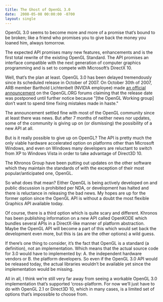 ```yaml
---
title: The Ghost of OpenGL 3.0
date:  2008-05-08 00:00:00 -0700
layout: single
---
```


OpenGL 3.0 seems to become more and more of a promise that’s bound to be broken; like a friend who promises you to give back the money you loaned him, always tomorrow.

The expected API promises many new features, enhancements and is the first total rewrite of the existing OpenGL Standard. The API promises an interface compatible with the next generation of computer graphics programming and is set to compete with Microsoft’s DirectX 10.

Well, that’s the plan at least. OpenGL 3.0 has been delayed tremendously since its scheduled release in October of 2007. On October 30th of 2007, ARB member Barthold Lichtenbelt (NVIDIA employee) made [an official announcement](https://web.archive.org/web/20090210124505/http://www.opengl.org/discussion_boards/ubbthreads.php?ubb=showflat&Number=229374) on the OpenGL.ORG forums claiming that the release date was postponed until further notice because "[the OpenGL Working group] don’t want to spend time fixing mistakes made in haste."

The announcement settled fine with most of the OpenGL community since at least there was news. But after 7 months of neither news nor updates, some of the community is giving up on (or dismissing) the possibility of a new API at all.

But is it really possible to give up on OpenGL? The API is pretty much the only viable hardware accelerated option on platforms other than Microsoft Windows, and even on Windows many developers are reluctant to switch from XP to Windows Vista in order to take advantage of Direct3D 10.

The Khronos Group have been putting out updates on the other software which they maintain the standards of with the exception of their most popular/anticipated one, OpenGL.

So what does that mean? Either OpenGL is being actively developed on and public discussion is prohibited per NDA, or development has halted and there is reluctance in releasing the bad news. My hopes are up for the former option since the OpenGL API is without a doubt the most flexible Graphics API available today.

Of course, there is a third option which is quite scary and different. Khronos has been publishing information on a new API called OpenKODE which bundles several APIs in a DirectX-like manner of platform abstraction. Maybe the OpenGL API will become a part of this which would set back the development even more, but this is (as are the other options) a wild guess.

If there’s one thing to consider, it’s the fact that OpenGL is a standard (a definition), not an implementation. Which means that the actual source code for 3.0 would have to implemented by: A. the independent hardware vendors or B. the platform developers. So even if the OpenGL 3.0 API would be released today, the actual libraries wouldn’t be available yet since the implementation would be missing.

All in all, I think we’re still very far away from seeing a workable OpenGL 3.0 implementation that’s supported ‘cross-platform. For now we’ll just have to do with OpenGL 2.1 or Direct3D 10, which in many cases, is a limited set of options that’s impossible to choose from.
